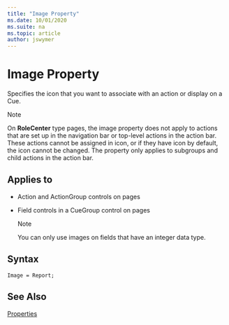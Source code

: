 ```yaml
---
title: "Image Property"
ms.date: 10/01/2020
ms.suite: na
ms.topic: article
author: jswymer
---
```


# Image Property

Specifies the icon that you want to associate with an action or display on a Cue. <!-- or an activity button--> 
  
> [!NOTE]  
> On **RoleCenter** type pages, the image property does not apply to actions that are set up in the navigation bar or top-level actions in the action bar. These actions cannot be assigned in icon, or if they have icon by default, the icon cannot be changed. The property only applies to subgroups and child actions in the action bar.
  
## Applies to  
  
- Action and ActionGroup controls on pages  
- Field controls in a CueGroup control on pages  

  > [!NOTE]  
  > You can only use images on fields that have an integer data type.

## Syntax

```AL
Image = Report;
```
 
## See Also

[Properties](devenv-properties.md)   
 <!--
[Walkthrough: Creating a Cue Based on a FlowField](Walkthrough--Creating-a-Cue-Based-on-a-FlowField.md)  
[How to: Promote Actions on Pages](../devenv-How-to-Promote-Actions-on-Pages.md)   
[How to: Set an Icon on an Activity Button](../devenv-How-to-Set-an-Icon-on-an-Activity-Button.md)    
[How to: Set an Icon on an Action](../devenv-How-to-Set-an-Icon-on-an-Action.md) -->